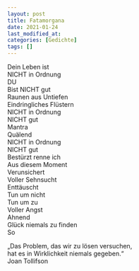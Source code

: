 ```yaml
---
layout: post
title: Fatamorgana
date: 2021-01-24
last_modified_at:
categories: [Gedichte]
tags: []
---
```


Dein Leben ist  
NICHT in Ordnung  
DU  
Bist NICHT gut  
Raunen aus Untiefen  
Eindringliches Flüstern  
NICHT in Ordnung  
NICHT gut  
Mantra  
Quälend  
NICHT in Ordnung  
NICHT gut  
Bestürzt renne ich  
Aus diesem Moment  
Verunsichert  
Voller Sehnsucht  
Enttäuscht  
Tun um nicht  
Tun um zu  
Voller Angst  
Ahnend  
Glück niemals zu finden  
So  


„Das Problem, das wir zu lösen versuchen,  
hat es in Wirklichkeit niemals gegeben.“  
Joan Tollifson
